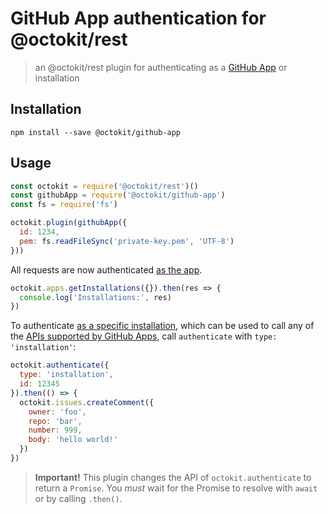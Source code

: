 # GitHub App authentication for @octokit/rest

> an @octokit/rest plugin for authenticating as a [GitHub App](https://developer.github.com/apps/) or installation

## Installation

```
npm install --save @octokit/github-app
```

## Usage

```js
const octokit = require('@octokit/rest')()
const githubApp = require('@octokit/github-app')
const fs = require('fs')

octokit.plugin(githubApp({
  id: 1234,
  pem: fs.readFileSync('private-key.pem', 'UTF-8')
}))
```

All requests are now authenticated [as the app](https://developer.github.com/apps/building-integrations/setting-up-and-registering-github-apps/about-authentication-options-for-github-apps/#authenticating-as-a-github-app).

```js
octokit.apps.getInstallations({}).then(res => {
  console.log('Installations:', res)  
})
```

To authenticate [as a specific installation](https://developer.github.com/apps/building-integrations/setting-up-and-registering-github-apps/about-authentication-options-for-github-apps/#authenticating-as-an-installation), which can be used to call any of the [APIs supported by GitHub Apps](https://developer.github.com/apps/building-integrations/setting-up-and-registering-github-apps/about-authentication-options-for-github-apps/#authenticating-as-an-installation), call `authenticate` with `type: 'installation'`:

```js
octokit.authenticate({
  type: 'installation',
  id: 12345
}).then(() => {
  octokit.issues.createComment({
    owner: 'foo',
    repo: 'bar',
    number: 999,
    body: 'hello world!'
  })
})
```

> **Important!** This plugin changes the API of `octokit.authenticate` to return a `Promise`. You _must_ wait for the Promise to resolve with `await` or by calling `.then()`.
